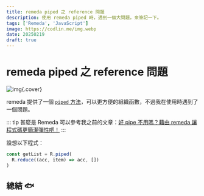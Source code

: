 ```yaml
---
title: remeda piped 之 reference 問題
description: 使用 remeda piped 時，遇到一個大問題，來筆記一下。
tags: ['Remeda', 'JavaScript']
image: https://codlin.me/img.webp
date: 20250219
draft: true
---
```


# remeda piped 之 reference 問題

![img](/img.webp){.cover}

remeda 提供了一個 [`piped` 方法](https://remedajs.com/docs/#piped)，可以更方便的組織函數，不過我在使用時遇到了一個問題。

::: tip 甚麼是 Remeda
可以參考我之前的文章：[好 pipe 不用嗎？藉由 remeda 讓程式碼更簡潔彈性吧！](https://codlin.me/blog-program/remeda-pipe)
:::

設想以下程式：

```ts
const getList = R.piped(
  R.reduce((acc, item) => acc, [])
)
```

## 總結 🐟
